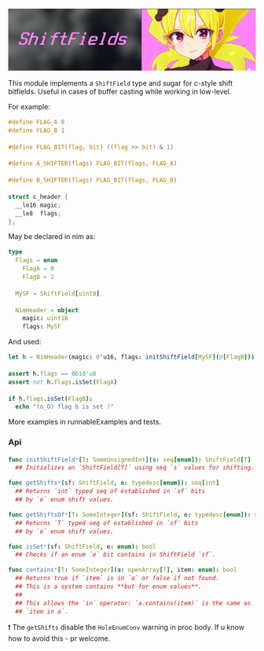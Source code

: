 ![shiftfields](https://github.com/sumatoshi/shiftfields/blob/master/htmldocs/nim_chan_bless_you.png)

This module implements a `ShiftField` type and sugar for c-style shift bitfields.
Useful in cases of buffer casting while working in low-level.

For example:
```C
#define FLAG_A 0
#define FLAG_B 1

#define FLAG_BIT(flag, bit) ((flag >> bit) & 1)

#define A_SHIFTER(flags) FLAG_BIT(flags, FLAG_A)

#define B_SHIFTER(flags) FLAG_BIT(flags, FLAG_B)

struct c_header {
  __le16 magic;
  __le8  flags;
};
```
May be declared in nim as:
```nim
type
  Flags = enum
    FlagA = 0
    FlagB = 1

  MySF = ShiftField[uint8]

  NimHeader = object
    magic: uint16
    flags: MySF
```
And used:
```nim
let h = NimHeader(magic: 0'u16, flags: initShiftField[MySF](@[FlagB]))

assert h.flags == 0b10'u8
assert not h.flags.isSet(FlagA)

if h.flags.isSet(FlagB):
  echo "(o_O) flag b is set !"
```
More examples in runnableExamples and tests.
### Api

```nim
func initShiftField*[T: SomeUnsignedInt](s: seq[enum]): ShiftField[T]
  ## Initializes an `ShiftField[T]` using seq `s` values for shifting.
```
```nim
func getShifts*(sf: ShiftField, e: typedesc[enum]): seq[int]
  ## Returns `int` typed seq of established in `sf` bits 
  ## by `e` enum shift values.
```
```nim
func getShiftsOf*[T: SomeInteger](sf: ShiftField, e: typedesc[enum]): seq[T]
  ## Returns `T` typed seq of established in `sf` bits 
  ## by `e` enum shift values.
```
```nim
func isSet*(sf: ShiftField, e: enum): bool
  ## Checks if an enum `e` bit contains in ShiftField `sf`.
```
```nim
func contains*[T: SomeInteger](a: openArray[T], item: enum): bool
  ## Returns true if `item` is in `a` or false if not found.
  ## This is a system contains **but for enum values**.
  ##
  ## This allows the `in` operator: `a.contains(item)` is the same as 
  ## `item in a`.
```
❗ The `getShifts` disable the `HoleEnumConv` warning in proc body. If u know how to avoid this - pr welcome.
